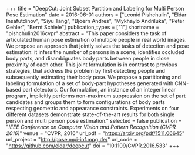 +++
title = "DeepCut: Joint Subset Partition and Labeling for Multi Person Pose Estimation"
date = 2016-06-01
authors = ["Leonid Pishchulin", "Eldar Insafutdinov", "Siyu Tang", "Bjoern Andres", "Mykhaylo Andriluka", "Peter Gehler", "Bernt Schiele"]
publication_types = ["1"]
shortname = "pishchulin2016cvpr"
abstract = "This paper considers the task of articulated human pose estimation of multiple people in real world images. We propose an approach that jointly solves the tasks of detection and pose estimation:  it infers the number of persons in a scene, identifies occluded body parts, and disambiguates body parts between people in close proximity of each other. This joint formulation is in contrast to previous strategies, that address the problem by first detecting people and subsequently estimating their body pose. We propose a partitioning and labeling formulation of a set of body-part hypotheses generated with CNN-based part detectors. Our formulation, an instance of an integer linear program, implicitly performs non-maximum suppression on the set of part candidates and groups them to form configurations of body parts respecting geometric and appearance constraints. Experiments on four different datasets demonstrate state-of-the-art results for both single person and multi person pose estimation."
selected = false
publication = "*IEEE Conference on Computer Vision and Pattern Recognition (CVPR 2016)*"
venue = "CVPR, 2016"
url_pdf = "https://arxiv.org/pdf/1511.06645"
url_project = "http://pose.mpi-inf.mpg.de/"
url_code = "https://github.com/eldar/deepcut"
doi = "10.1109/CVPR.2016.533"
+++

